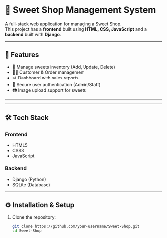 # 🍬 Sweet Shop Management System

A full-stack web application for managing a Sweet Shop.  
This project has a **frontend** built using **HTML, CSS, JavaScript** and a **backend** built with **Django**.

---

## 🚀 Features
- 🛒 Manage sweets inventory (Add, Update, Delete)
- 👨‍💼 Customer & Order management
- 📊 Dashboard with sales reports
- 🔐 Secure user authentication (Admin/Staff)
- 📷 Image upload support for sweets

---


---

## 🛠️ Tech Stack
### Frontend
- HTML5  
- CSS3  
- JavaScript  

### Backend
- Django (Python)  
- SQLite (Database)  

---

## ⚙️ Installation & Setup

1. Clone the repository:
   ```bash
   git clone https://github.com/your-username/Sweet-Shop.git
   cd Sweet-Shop
